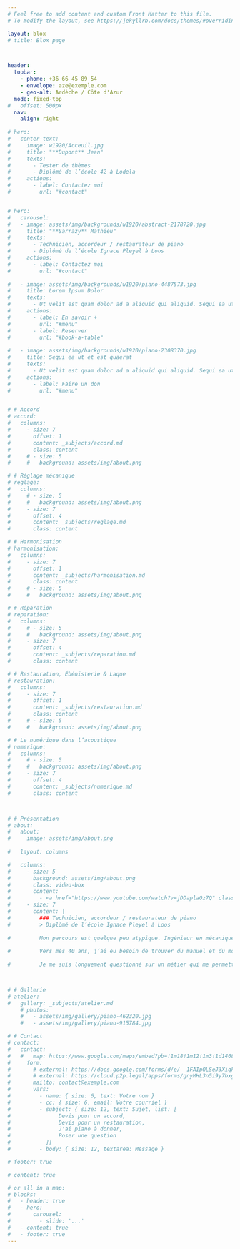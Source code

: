 ```yaml
---
# Feel free to add content and custom Front Matter to this file.
# To modify the layout, see https://jekyllrb.com/docs/themes/#overriding-theme-defaults

layout: blox
# title: Blox page 



header:
  topbar:
    - phone: +36 66 45 89 54
    - envelope: aze@exemple.com
    - geo-alt: Ardèche / Côte d'Azur
  mode: fixed-top
#   offset: 500px
  nav:
    align: right
  
# hero:
#   center-text:
#     image: w1920/Acceuil.jpg
#     title: "**Dupont** Jean"
#     texts:
#       - Tester de thèmes
#       - Diplômé de l’école 42 à Lodela
#     actions:
#       - label: Contactez moi
#         url: "#contact"  


# hero:
#   carousel:
#   - image: assets/img/backgrounds/w1920/abstract-2178720.jpg
#     title: "**Sarrazy** Mathieu"
#     texts:
#       - Technicien, accordeur / restaurateur de piano
#       - Diplômé de l’école Ignace Pleyel à Loos
#     actions:
#       - label: Contactez moi
#         url: "#contact"
  
#   - image: assets/img/backgrounds/w1920/piano-4487573.jpg
#     title: Lorem Ipsum Dolor
#     texts:
#       - Ut velit est quam dolor ad a aliquid qui aliquid. Sequi ea ut et est quaerat sequi nihil ut aliquam. Occaecati alias dolorem mollitia ut. Similique ea voluptatem. Esse doloremque accusamus repellendus deleniti vel. Minus et tempore modi architecto.
#     actions:
#       - label: En savoir +
#         url: "#menu"
#       - label: Reserver
#         url: "#book-a-table"
  
#   - image: assets/img/backgrounds/w1920/piano-2308370.jpg
#     title: Sequi ea ut et est quaerat
#     texts:
#       - Ut velit est quam dolor ad a aliquid qui aliquid. Sequi ea ut et est quaerat sequi nihil ut aliquam. Occaecati alias dolorem mollitia ut. Similique ea voluptatem. Esse doloremque accusamus repellendus deleniti vel. Minus et tempore modi architecto.
#     actions:
#       - label: Faire un don
#         url: "#menu"


# # Accord
# accord:
#   columns:
#     - size: 7
#       offset: 1
#       content: _subjects/accord.md
#       class: content
#     # - size: 5
#     #   background: assets/img/about.png

# # Réglage mécanique
# reglage:
#   columns:
#     # - size: 5
#     #   background: assets/img/about.png
#     - size: 7
#       offset: 4
#       content: _subjects/reglage.md
#       class: content

# # Harmonisation
# harmonisation:
#   columns:
#     - size: 7
#       offset: 1
#       content: _subjects/harmonisation.md
#       class: content
#     # - size: 5
#     #   background: assets/img/about.png

# # Réparation
# reparation:
#   columns:
#     # - size: 5
#     #   background: assets/img/about.png
#     - size: 7
#       offset: 4
#       content: _subjects/reparation.md
#       class: content

# # Restauration, Ébénisterie & Laque
# restauration:
#   columns:
#     - size: 7
#       offset: 1
#       content: _subjects/restauration.md
#       class: content
#     # - size: 5
#     #   background: assets/img/about.png

# # Le numérique dans l’acoustique
# numerique:
#   columns:
#     # - size: 5
#     #   background: assets/img/about.png
#     - size: 7
#       offset: 4
#       content: _subjects/numerique.md
#       class: content



# # Présentation
# about:
#   about:
#     image: assets/img/about.png
  
#   layout: columns

#   columns:
#     - size: 5
#       background: assets/img/about.png
#       class: video-box
#       content:
#         - <a href="https://www.youtube.com/watch?v=jDDaplaOz7Q" class="venobox play-btn mb-4" data-vbtype="video" data-autoplay="true"></a>
#     - size: 7
#       content: |
#         ### Technicien, accordeur / restaurateur de piano
#         > Diplômé de l’école Ignace Pleyel à Loos
        
#         Mon parcours est quelque peu atypique. Ingénieur en mécanique, j’ai conçu et élaboré des machines automatisées et robotisées pour de nombreux secteurs de l’industrie pendant plus de 15 ans.
        
#         Vers mes 40 ans, j’ai eu besoin de trouver du manuel et du mouvement dans ma profession tout en gardant de la technique et de l’intellectuel, de trouver de la proximité avec les gens, de me recentrer sur des valeurs plus simples et artisanales. Un travail plus humain et plus riche de sens.
        
#         Je me suis longuement questionné sur un métier qui me permettrait de faire le lien entre ma personnalité, ma créativité, mon besoin de rigueur, la technique et le manuel. Toutes ces réflexions m’ont amené à conclure que le métier d’accordeur restaurateur de piano en serait ma synthèse.



# # Gallerie
# atelier:
#   gallery: _subjects/atelier.md
    # photos:
    #   - assets/img/gallery/piano-462320.jpg
    #   - assets/img/gallery/piano-915784.jpg

# # Contact
# contact:
#   contact:
#   #   map: https://www.google.com/maps/embed?pb=!1m18!1m12!1m3!1d1468196.3362798623!2d4.  853396502545295!3d44.05091722310776!2m3!1f0!2f0!3f0!3m2!1i1024!2i768!4f13.  1!3m3!1m2!1s0x12b668198af953ad%3A0xb71690263d16d1a7!2sProvence-Alpes-C%C3%B4te%20d&#39;  Azur!5e0!3m2!1sfr!2sfr!4v1615932586366!5m2!1sfr!2sfr
#     form:
#       # external: https://docs.google.com/forms/d/e/  1FAIpQLSeJ3XiqkFkXNDCgGeC3CXIov9JMhvVMYz9THLpwqCYZkSOKwQ/viewform?embedded=true
#       # external: https://cloud.p2p.legal/apps/forms/gnyMHL3n5i9y7bxg
#       mailto: contact@exemple.com
#       vars:
#         - name: { size: 6, text: Votre nom }
#         - cc: { size: 6, email: Votre courriel }
#         - subject: { size: 12, text: Sujet, list: [
#               Devis pour un accord,
#               Devis pour un restauration,
#               J'ai piano à donner,
#               Poser une question
#           ]}
#         - body: { size: 12, textarea: Message }

# footer: true

# content: true

# or all in a map:
# blocks:
#   - header: true
#   - hero:
#       carousel:
#         - slide: '...'
#   - content: true
#   - footer: true
---
```




